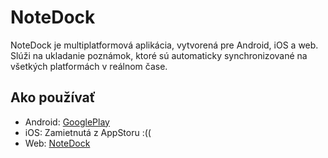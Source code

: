 # NoteDock

NoteDock je multiplatformová aplikácia, vytvorená pre Android, iOS a web. Slúži na ukladanie poznámok, ktoré sú automaticky synchronizované na všetkých platformách v reálnom čase.

## Ako používať

 * Android: [GooglePlay](https://play.google.com/store/apps/details?id=com.pixelart.notedock)
 * iOS: Zamietnutá z AppStoru :((
 * Web: [NoteDock](https://notedock.firebaseapp.com/)
